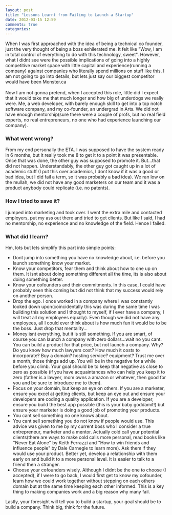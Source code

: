 ```yaml
---
layout: post
title: "Lessons Learnt from Failing to Launch a Startup"
date: 2012-03-15 12:59
comments: true
categories: 
---
```

When I was first approached with the idea of being a technical co founder, just the very thought of being a boss exhilerated me. It felt like "Wow, I am in total control of everything to do with this technology, sweet". However, what I didnt see were the possible implications of going into a highly competitive market space with little capital and experience(running a company) against companies who literally spend millions on stuff like this. I am not going to go into details, but lets just say our biggest competitor would have been Monster.ca
<br/><br/>
Now I am not gonna pretend, when I accepted this role, little did I expect that it would take me that much longer and how big of underdogs we really were. Me, a web developer, with barely enough skill to get into a top notch software company, and my co-founder, an undergrad in Arts. We did not have enough mentorship(sure there were a couple of profs, but no real field experts, no real entrepreneurs, no one who had experience launching our company).
<h3>What went wrong?</h3>
From my end personally the ETA. I was supposed to have the system ready in 6 months, but it really took me 8 to get it to a point it was presentable. Once that was done, the other guy was supposed to promote it. But...that did not happen. Understandably, the other guy got caught up in a lot of academic stuff (I put this over academics, I dont know if it was a good or bad idea, but I did fail a term, so it was probably a bad idea). We ran low on the mullah, we did not have any good marketers on our team and it was a product anybody could replicate (i.e. no patents).
<h3>How I tried to save it?</h3>
I jumped into marketing and took over. I went the extra mile and contacted employers, put my ass out there and tried to get clients. But like I said, I had no mentorship, no experience and no knowledge of the field. Hence I failed.
<h3>What did I learn?</h3>
Hm, lots but lets simplify this part into simple points:
<ul>
    <li>Dont jump into something you have no knowledge about, i.e. before you launch something know your market.</li>
    <li>Know your competitors, fear them and think about how to one up on them. It isnt about doing something different all the time, its is also about doing something better.</li>
    <li>Know your cofounders and their commitments. In this case, I could have probably seen this coming but did not think that my success would rely on another person.</li>
    <li>Drop the ego. I once worked in a company where I was constantly looked down upon(coincidentally this was during the same time I was building this solution and I thought to myself, if I ever have a company, I will treat all my employees equally). Even though we did not have any employees, all I could ever think about is how much fun it would be to be the boss. Just drop that mentality...</li>
    <li>Money isnt everything, but it is still something. If you are smart, of course you can launch a company with zero dollars...wait no you cant. You can build a product for that price, but not launch a company. Why? Do you know how much lawyers cost? How much it costs to incorporate? Buy a domain? hosting service? equipment? Trust me over a month, those things add up. You will be in the negative for  a while before you climb. Your goal should be to keep that negative as close to zero as possible (if you have acquaintances who can help you keep it to zero (father is a lawyer, mom owns a amazon or whatever, then good for you and be sure to introduce me to them).</li>
    <li>Focus on your domain, but keep an eye on others. If you are a marketer, ensure you excel at getting clients, but keep an eye out and ensure your developers are coding a quality application. If you are a developer, ensure you build the best app possible (this is your baby goddamit!) but ensure your marketer is doing a good job of promoting your products.</li> 
    <li>You cant sell something no one knows about.</li>
    <li>You cant sell something you do not know if people would use. This advice was given to me by my current boss who I consider a true entrepreneur, marketer and a mentor. Actually cold call your potential clients(there are ways to make cold calls more personal, read books like "Never Eat Alone" by Keith Ferrazzi and "How to win friends and influence people" by Dale Carnegie to learn more). Ask them if they would use your product. Better yet, develop a relationship with them early on and build it to a more personal level. It is easier to talk to a friend then a stranger.</li>
    <li>Choose your cofounders wisely. Although I didnt be the one to choose (I accepted), if I were to go back, I would first get to know my cofounder, learn how we could work together without stepping on each others domain but at the same time keeping each other informed. This is a key thing to making companies work and a big reason why many fail.</li>
</ul>

Lastly, your foresight will tell you to build a startup, your goal should be to build a company. Think big, think for the future.
